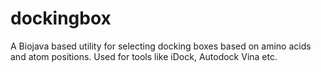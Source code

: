 dockingbox
==========

A Biojava based utility for selecting docking boxes based on amino acids and atom positions. Used for tools like iDock, Autodock Vina etc.
